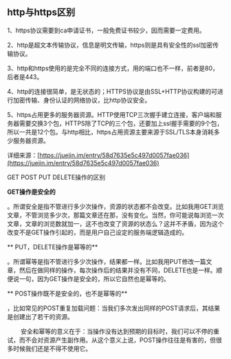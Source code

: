 ## http与https区别

1、https协议需要到ca申请证书，一般免费证书较少，因而需要一定费用。

2、http是超文本传输协议，信息是明文传输，https则是具有安全性的ssl加密传输协议。

3、http和https使用的是完全不同的连接方式，用的端口也不一样，前者是80，后者是443。

4、http的连接很简单，是无状态的；HTTPS协议是由SSL+HTTP协议构建的可进行加密传输、身份认证的网络协议，比http协议安全。

5、https占用更多的服务器资源。HTTP使用TCP三次握手建立连接，客户端和服务器需要交换3个包，HTTPS除了TCP的三个包，还要加上ssl握手需要的9个包，所以一共是12个包。与http相比，https占用资源主要来源于SSL/TLS本身消耗多少服务器资源。

详细来源：[https://juejin.im/entry/58d7635e5c497d0057fae036](https://juejin.im/entry/58d7635e5c497d0057fae036)



GET POST PUT DELETE操作的区别

**GET操作是安全的**

。所谓安全是指不管进行多少次操作，资源的状态都不会改变。比如我用GET浏览文章，不管浏览多少次，那篇文章还在那，没有变化。当然，你可能说每浏览一次文章，文章的浏览数就加一，这不也改变了资源的状态么？这并不矛盾，因为这个改变不是GET操作引起的，而是用户自己设定的服务端逻辑造成的。

  


** PUT，DELETE操作是幂等的**

。所谓幂等是指不管进行多少次操作，结果都一样。比如我用PUT修改一篇文章，然后在做同样的操作，每次操作后的结果并没有不同，DELETE也是一样。顺便说一句，因为GET操作是安全的，所以它自然也是幂等的。

  


** POST操作既不是安全的，也不是幂等的**

，比如常见的POST重复加载问题：当我们多次发出同样的POST请求后，其结果是创建出了若干的资源。

  


        安全和幂等的意义在于：当操作没有达到预期的目标时，我们可以不停的重试，而不会对资源产生副作用。从这个意义上说，POST操作往往是有害的，但很多时候我们还是不得不使用它。

